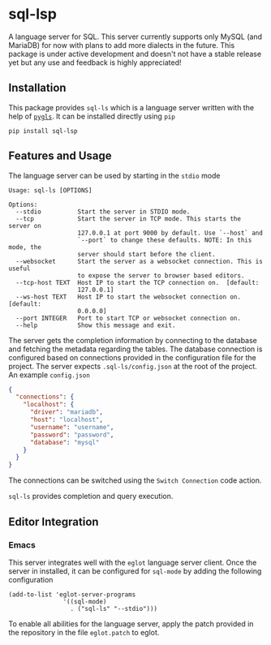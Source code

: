 # sql-lsp

A language server for SQL. This server currently supports only MySQL 
(and MariaDB) for now with plans to add more dialects in the future. This 
package is under active development and doesn't not have a stable release yet
but any use and feedback is highly appreciated!

## Installation

This package provides `sql-ls` which is a language server written with the help
of [`pygls`](https://github.com/openlawlibrary/pygls). It can be installed
directly using `pip`

``` shell
pip install sql-lsp
```

## Features and Usage

The language server can be used by starting in the `stdio` mode

``` 
Usage: sql-ls [OPTIONS]

Options:
  --stdio          Start the server in STDIO mode.
  --tcp            Start the server in TCP mode. This starts the server on
                   127.0.0.1 at port 9000 by default. Use `--host` and
                   `--port` to change these defaults. NOTE: In this mode, the
                   server should start before the client.
  --websocket      Start the server as a websocket connection. This is useful
                   to expose the server to browser based editors.
  --tcp-host TEXT  Host IP to start the TCP connection on.  [default:
                   127.0.0.1]
  --ws-host TEXT   Host IP to start the websocket connection on.  [default:
                   0.0.0.0]
  --port INTEGER   Port to start TCP or websocket connection on.
  --help           Show this message and exit.
```

The server gets the completion information by connecting to the database and
fetching the metadata regarding the tables. The database connection is
configured based on connections provided in the configuration file for the
project. The server expects `.sql-ls/config.json` at the root of the project.
An example `config.json`

``` json
{
  "connections": {
    "localhost": {
      "driver": "mariadb",
      "host": "localhost",
      "username": "username",
      "password": "password",
      "database": "mysql"
    }
  }
}
```

The connections can be switched using the `Switch Connection` code action.

`sql-ls` provides completion and query execution.

## Editor Integration

### Emacs

This server integrates well with the `eglot` language server client. Once the
server in installed, it can be configured for `sql-mode` by adding the following
configuration

``` emacs-lisp
(add-to-list 'eglot-server-programs
               '((sql-mode)
                 . ("sql-ls" "--stdio")))
```

To enable all abilities for the language server, apply the patch provided in the
repository in the file `eglot.patch` to eglot.
